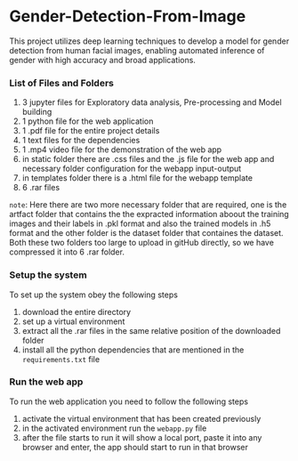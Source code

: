 # Gender-Detection-From-Image
This project utilizes deep learning techniques to develop a model for gender detection from human facial images, enabling automated inference of gender with high accuracy and broad applications.

### List of Files and Folders
1. 3 jupyter files for Exploratory data analysis, Pre-processing and Model building
2. 1 python file for the web application
3. 1 .pdf file for the entire project details
4. 1 text files for the dependencies
5. 1 .mp4 video file for the demonstration of the web app
6. in static folder there are .css files and the .js file for the web app and necessary folder configuration for the webapp input-output
7. in templates folder there is a .html file for the webapp template
8. 6 .rar files

 `note`: Here there are two more necessary folder that are required, one is the artfact folder that contains the the expracted information aboout the training images and their labels in .pkl format and also the trained models in .h5 format and the other folder is the dataset folder that containes the dataset. Both these two folders too large to upload in gitHub directly, so we have compressed it into 6 .rar folder.

 ### Setup the system
 To set up the system obey the following steps 
 1. download the entire directory
 2. set up a virtual environment
 3. extract all the .rar files in the same relative position of the downloaded folder
 4. install all the python dependencies that are mentioned in the `requirements.txt` file

### Run the web app
To run the web application you need to follow the following steps
1. activate the virtual environment that has been created previously
2. in the activated environment run the `webapp.py` file
3. after the file starts to run it will show a local port, paste it into any browser and enter, the app should start to run in that browser
